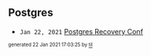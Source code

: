 ## Postgres


* <code>Jan 22, 2021</code> [Postgres Recovery Conf](2021-01-22T16-59-56-postgres-recovery-conf.md)

<sup><sub>generated 22 Jan 2021 17:03:25 by <a href='https://github.com/senorprogrammer/til'>til</a></sub></sup>
